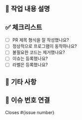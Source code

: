 ## 📝 작업 내용 설명

## ✅ 체크리스트
- [ ] PR 제목 형식을 잘 작성했나요?
- [ ] 정상적으로 프로그램이 동작하나요?
- [ ] 불필요한 코드는 제거했나요?
- [ ] 이슈는 등록했나요?
- [ ] 라벨은 등록했나요?

## 💭 기타 사항

## 🔗 이슈 번호 연결
Closes #{issue number}
